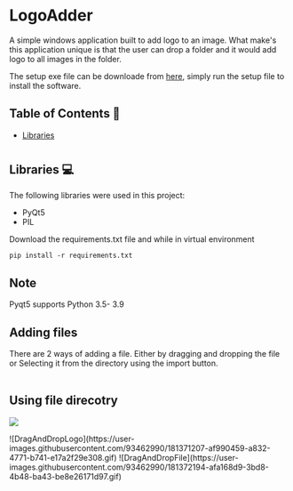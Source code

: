 #  LogoAdder

A simple windows application built to add logo to an image. What make's this application unique is that the user can drop a folder and it would add logo to all images in the folder.

 The setup exe file can be downloade from [here](https://drive.google.com/file/d/1ruk_XsDJcKzAXf4dsd1MHLYzYMK7UAZL/view?usp=sharing), simply run the setup file to install the software.

## Table of Contents 📘
* [Libraries](#libraries)

# <a name="libraries"></a>
## Libraries 💻
The following libraries were used in this project:
* PyQt5
* PIL

Download the requirements.txt file and while in virtual environment
```
pip install -r requirements.txt
```
## Note
Pyqt5 supports Python 3.5- 3.9

## Adding files
There are 2 ways of adding a file. Either by dragging and dropping the file or Selecting it from the directory using the import button.
<br><br>
<p align="center">
 <h2>Using file direcotry</h2>
 <img src="https://github.com/abubakar20-02/LogoAdder-GUI-interface/blob/master/gif/Import%20images.gif">
</p>
![DragAndDropLogo](https://user-images.githubusercontent.com/93462990/181371207-af990459-a832-4771-b741-e17a2f29e308.gif)
![DragAndDropFile](https://user-images.githubusercontent.com/93462990/181372194-afa168d9-3bd8-4b48-ba43-be8e26171d97.gif)

